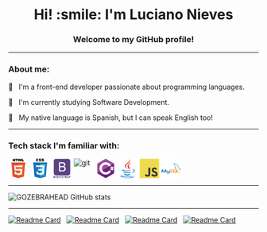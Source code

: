 <h1 align="center">Hi! :smile: I'm Luciano Nieves</h1>
<h3 align="center">Welcome to my GitHub profile!</h3>

<hr>

<h3 align="left">About me:</h3>

:small_orange_diamond: &nbsp; I'm a front-end developer passionate about programming languages.

:small_orange_diamond: &nbsp; I'm currently studying Software Development.

:small_orange_diamond: &nbsp; My native language is Spanish, but I can speak English too!

<hr>

<h3 align="left">Tech stack I'm familiar with:</h3>

<div style="display: flex; justify-items: space-around; align-items: center">
        <img src="https://raw.githubusercontent.com/devicons/devicon/master/icons/html5/html5-original-wordmark.svg" alt="html5" width="40" height="40"/>
        &nbsp;
        <img src="https://raw.githubusercontent.com/devicons/devicon/master/icons/css3/css3-original-wordmark.svg" alt="css3" width="40" height="40"/>
        &nbsp;
        <img src="https://raw.githubusercontent.com/devicons/devicon/master/icons/bootstrap/bootstrap-plain-wordmark.svg" alt="bootstrap" width="40" height="40"/>
        &nbsp;
        <img src="https://www.vectorlogo.zone/logos/git-scm/git-scm-icon.svg" alt="git" width="40" height="40"/>
        &nbsp;
        <img src="https://raw.githubusercontent.com/devicons/devicon/master/icons/csharp/csharp-original.svg" alt="csharp" width="40" height="40"/>
        &nbsp;
        <img src="https://raw.githubusercontent.com/devicons/devicon/master/icons/java/java-original.svg" alt="java" width="40" height="40"/>
        &nbsp;
        <img src="https://raw.githubusercontent.com/devicons/devicon/master/icons/javascript/javascript-original.svg" alt="javascript" width="40" height="40"/>
        &nbsp;
        <img src="https://raw.githubusercontent.com/devicons/devicon/master/icons/mysql/mysql-original-wordmark.svg" alt="mysql" width="40" height="40"/>
</div>

<hr>

![GOZEBRAHEAD GitHub stats](https://github-readme-stats.vercel.app/api?username=gozebrahead&show_icons=true&theme=react)

<hr>

[![Readme Card](https://github-readme-stats.vercel.app/api/pin/?username=gozebrahead&theme=react&repo=GuitarShop)](https://github.com/GOZEBRAHEAD/GuitarShop)
&nbsp;
[![Readme Card](https://github-readme-stats.vercel.app/api/pin/?username=gozebrahead&theme=react&repo=WeatherApp)](https://github.com/GOZEBRAHEAD/WeatherApp)
&nbsp;
[![Readme Card](https://github-readme-stats.vercel.app/api/pin/?username=gozebrahead&theme=react&repo=CovidTracking)](https://github.com/GOZEBRAHEAD/CovidTracking)
&nbsp;
[![Readme Card](https://github-readme-stats.vercel.app/api/pin/?username=gozebrahead&theme=react&repo=CreditCardConcept)](https://github.com/GOZEBRAHEAD/CreditCardConcept)
